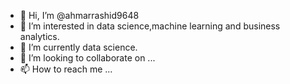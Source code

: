 - 👋 Hi, I’m @ahmarrashid9648
- 👀 I’m interested in data science,machine learning and business analytics.
- 🌱 I’m currently data science.
- 💞️ I’m looking to collaborate on ...
- 📫 How to reach me ...

<!---
ahmarrashid9648/ahmarrashid9648 is a ✨ special ✨ repository because its `README.md` (this file) appears on your GitHub profile.
You can click the Preview link to take a look at your changes.
--->
